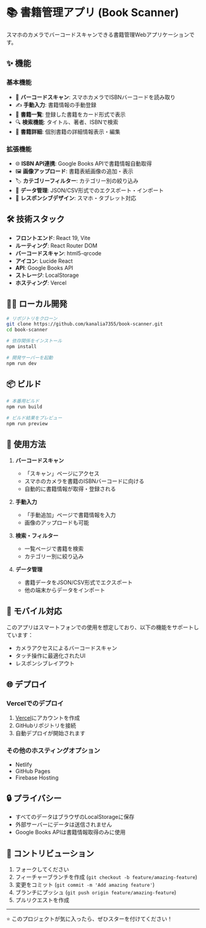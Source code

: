 # 📚 書籍管理アプリ (Book Scanner)

スマホのカメラでバーコードスキャンできる書籍管理Webアプリケーションです。

## ✨ 機能

### 基本機能
- 📱 **バーコードスキャン**: スマホカメラでISBNバーコードを読み取り
- ✍️ **手動入力**: 書籍情報の手動登録
- 📖 **書籍一覧**: 登録した書籍をカード形式で表示
- 🔍 **検索機能**: タイトル、著者、ISBNで検索
- 📝 **書籍詳細**: 個別書籍の詳細情報表示・編集

### 拡張機能
- 🌐 **ISBN API連携**: Google Books APIで書籍情報自動取得
- 🖼️ **画像アップロード**: 書籍表紙画像の追加・表示
- 🏷️ **カテゴリーフィルター**: カテゴリー別の絞り込み
- 💾 **データ管理**: JSON/CSV形式でのエクスポート・インポート
- 📱 **レスポンシブデザイン**: スマホ・タブレット対応

## 🛠️ 技術スタック

- **フロントエンド**: React 19, Vite
- **ルーティング**: React Router DOM
- **バーコードスキャン**: html5-qrcode
- **アイコン**: Lucide React
- **API**: Google Books API
- **ストレージ**: LocalStorage
- **ホスティング**: Vercel

## 🏃‍♂️ ローカル開発

```bash
# リポジトリをクローン
git clone https://github.com/kanalia7355/book-scanner.git
cd book-scanner

# 依存関係をインストール
npm install

# 開発サーバーを起動
npm run dev
```

## 📦 ビルド

```bash
# 本番用ビルド
npm run build

# ビルド結果をプレビュー
npm run preview
```

## 🔧 使用方法

1. **バーコードスキャン**
   - 「スキャン」ページにアクセス
   - スマホのカメラを書籍のISBNバーコードに向ける
   - 自動的に書籍情報が取得・登録される

2. **手動入力**
   - 「手動追加」ページで書籍情報を入力
   - 画像のアップロードも可能

3. **検索・フィルター**
   - 一覧ページで書籍を検索
   - カテゴリー別に絞り込み

4. **データ管理**
   - 書籍データをJSON/CSV形式でエクスポート
   - 他の端末からデータをインポート

## 📱 モバイル対応

このアプリはスマートフォンでの使用を想定しており、以下の機能をサポートしています：

- カメラアクセスによるバーコードスキャン
- タッチ操作に最適化されたUI
- レスポンシブレイアウト

## 🌐 デプロイ

### Vercelでのデプロイ

1. [Vercel](https://vercel.com)にアカウントを作成
2. GitHubリポジトリを接続
3. 自動デプロイが開始されます

### その他のホスティングオプション

- Netlify
- GitHub Pages
- Firebase Hosting

## 🔒 プライバシー

- すべてのデータはブラウザのLocalStorageに保存
- 外部サーバーにデータは送信されません
- Google Books APIは書籍情報取得のみに使用

## 🤝 コントリビューション

1. フォークしてください
2. フィーチャーブランチを作成 (`git checkout -b feature/amazing-feature`)
3. 変更をコミット (`git commit -m 'Add amazing feature'`)
4. ブランチにプッシュ (`git push origin feature/amazing-feature`)
5. プルリクエストを作成


---

⭐ このプロジェクトが気に入ったら、ぜひスターを付けてください！
